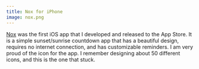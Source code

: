 ```yaml
---
title: Nox for iPhone
image: nox.png
---
```


[Nox](https://geo.itunes.apple.com/us/app/nox-sunset-and-sunrise-times/id998183834?mt=8&at=1010l5Ku) was the first iOS app that I developed and released to the App Store. It is a simple sunset/sunrise countdown app that has a beautiful design, requires no internet connection, and has customizable reminders. I am very proud of the icon for the app. I remember designing about 50 different icons, and this is the one that stuck.